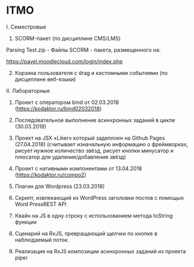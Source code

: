 # ITMO

I. Семестровые

1. SCORM-пакет (по дисциплине CMS/LMS)

Parsing Test.zip - Файлы SCORM - пакета, размещенного на:

https://pavel.moodlecloud.com/login/index.php

2. Корзина пользователя с drag и кастомными событиями (по дисциплине веб-языки)

II. Лабораторные

1. Проект с оператором bind от 02.03.2018 (https://kodaktor.ru/bind02032018) 

2. Последовательное выполнение асинхронных заданий в цикле (30.03.2018)

3. Проект на JSX «Liker» который задеплоен на Github Pages (27.04.2018) (считывает изначальную информацию о фреймворках, рисует нужное количество звёзд, рисует кнопки минусатор и плюсатор для удаления/добавления звёзд)

4. Проект с нативными компонентами от 13.04.2018 (https://kodaktor.ru/compo2)

5. Плагин для Wordpress (23.03.2018)

6. Скрипт, извлекающий из WordPress заголовки постов с помощью Word PressREST API

7. Квайн на JS в одну строку с использованием метода toString функции

8. Сценарий на RxJS, превращающий щелчки по кнопке в наблюдаемый поток.

9. Реализация на RxJS композиции асинхронных заданий из проекта piper
